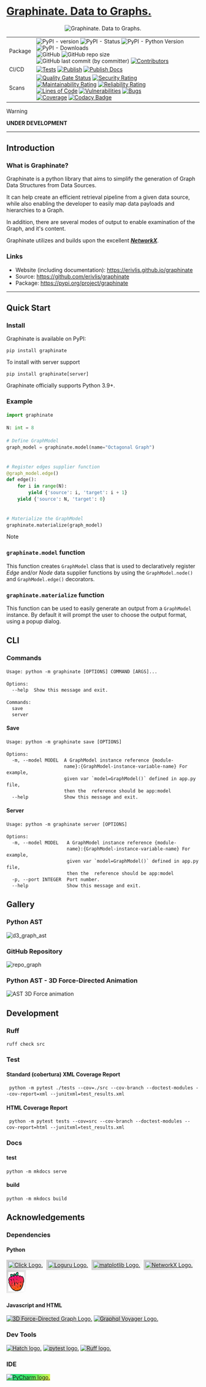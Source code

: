 # [Graphinate. Data to Graphs.](https://erivlis.github.io/graphinate/)

<p style="text-align:center;">
<img height="240" src="https://github.com/erivlis/graphinate/assets/9897520/f57c437f-5ceb-42f1-a242-2309ef1f188c" alt="Graphinate. Data to Graphs.">
</p>

<table>
  <tr style="vertical-align: middle;">
    <td>Package</td>
    <td>
      <img alt="PyPI - version" src="https://img.shields.io/pypi/v/graphinate">
      <img alt="PyPI - Status" src="https://img.shields.io/pypi/status/graphinate">
      <img alt="PyPI - Python Version" src="https://img.shields.io/pypi/pyversions/graphinate">
      <img alt="PyPI - Downloads" src="https://img.shields.io/pypi/dd/graphinate">
      <br>
      <img alt="GitHub" src="https://img.shields.io/github/license/erivlis/graphinate">
      <img alt="GitHub repo size" src="https://img.shields.io/github/repo-size/erivlis/graphinate">
      <img alt="GitHub last commit (by committer)" src="https://img.shields.io/github/last-commit/erivlis/graphinate">
      <a href="https://github.com/erivlis/graphinate/graphs/contributors"><img alt="Contributors" src="https://img.shields.io/github/contributors/erivlis/graphinate.svg"></a>
    </td>
  </tr>
  <tr>
    <td>CI/CD</td>
    <td>
      <a href="https://github.com/erivlis/graphinate/actions/workflows/test.yml"><img alt="Tests" src="https://github.com/erivlis/graphinate/actions/workflows/test.yml/badge.svg?branch=master"></a>
      <a href="https://github.com/erivlis/graphinate/actions/workflows/publish.yml"><img alt="Publish" src="https://github.com/erivlis/graphinate/actions/workflows/publish.yml/badge.svg"></a>
      <a href="https://github.com/erivlis/graphinate/actions/workflows/publish-docs.yaml"><img alt="Publish Docs" src="https://github.com/erivlis/graphinate/actions/workflows/publish-docs.yaml/badge.svg"></a>
    </td>
  </tr>
  <tr>
    <td>Scans</td>
    <td>
      <a href="https://sonarcloud.io/summary/new_code?id=erivlis_graphinate"><img alt="Quality Gate Status" src="https://sonarcloud.io/api/project_badges/measure?project=erivlis_graphinate&metric=alert_status"></a>
      <a href="https://sonarcloud.io/summary/new_code?id=erivlis_graphinate"><img alt="Security Rating" src="https://sonarcloud.io/api/project_badges/measure?project=erivlis_graphinate&metric=security_rating"></a>
      <a href="https://sonarcloud.io/summary/new_code?id=erivlis_graphinate"><img alt="Maintainability Rating" src="https://sonarcloud.io/api/project_badges/measure?project=erivlis_graphinate&metric=sqale_rating"></a>
      <a href="https://sonarcloud.io/summary/new_code?id=erivlis_graphinate"><img alt="Reliability Rating" src="https://sonarcloud.io/api/project_badges/measure?project=erivlis_graphinate&metric=reliability_rating"></a>
      <br>
      <a href="https://sonarcloud.io/summary/new_code?id=erivlis_graphinate"><img alt="Lines of Code" src="https://sonarcloud.io/api/project_badges/measure?project=erivlis_graphinate&metric=ncloc"></a>
      <a href="https://sonarcloud.io/summary/new_code?id=erivlis_graphinate"><img alt="Vulnerabilities" src="https://sonarcloud.io/api/project_badges/measure?project=erivlis_graphinate&metric=vulnerabilities"></a>
      <a href="https://sonarcloud.io/summary/new_code?id=erivlis_graphinate"><img alt="Bugs" src="https://sonarcloud.io/api/project_badges/measure?project=erivlis_graphinate&metric=bugs"></a>
      <br>
      <a href="https://codecov.io/gh/erivlis/graphinate"><img alt="Coverage" src="https://codecov.io/gh/erivlis/graphinate/graph/badge.svg?token=POODT8M9NV"/></a>
      <a href="https://app.codacy.com/gh/erivlis/graphinate/dashboard?utm_source=gh&utm_medium=referral&utm_content=&utm_campaign=Badge_grade"><img alt="Codacy Badge" src="https://app.codacy.com/project/badge/Grade/54b33c3f7313448f9471d01e2a06f037"></a>
    </td>
  </tr>
</table>

> [!WARNING]
>
> **UNDER DEVELOPMENT**

---

## Introduction

### What is Graphinate?

Graphinate is a python library that aims to simplify the generation of Graph Data Structures from Data Sources.

It can help create an efficient retrieval pipeline from a given data source, while also enabling the developer to easily
map data payloads and hierarchies to a Graph.

In addition, there are several modes of output to enable examination of the Graph, and it's content.

Graphinate utilizes and builds upon the excellent [**_NetworkX_**](https://networkx.org/).

### Links

- Website (including documentation): https://erivlis.github.io/graphinate
- Source: https://github.com/erivlis/graphinate
- Package: https://pypi.org/project/graphinate

---

## Quick Start

### Install

Graphinate is available on PyPI:

```shell
pip install graphinate
```

To install with server support

```shell
pip install graphinate[server]
```

Graphinate officially supports Python 3.9+.

### Example

```python
import graphinate

N: int = 8

# Define GraphModel
graph_model = graphinate.model(name="Octagonal Graph")


# Register edges supplier function
@graph_model.edge()
def edge():
    for i in range(N):
        yield {'source': i, 'target': i + 1}
    yield {'source': N, 'target': 0}


# Materialize the GraphModel
graphinate.materialize(graph_model)
```

> [!NOTE]
> ### `graphinate.model` function
> This function creates `GraphModel` class that is used to declaratively register _Edge_ and/or _Node_ data
> supplier functions by using the `GraphModel.node()` and `GraphModel.edge()` decorators.
> ### `graphinate.materialize` function
> This function can be used to easily generate an output from a `GraphModel` instance.
> By default it will prompt the user to choose the output format, using a popup dialog.

## CLI

### Commands

```
Usage: python -m graphinate [OPTIONS] COMMAND [ARGS]...

Options:
  --help  Show this message and exit.

Commands:
  save
  server
```

#### Save

```
Usage: python -m graphinate save [OPTIONS]

Options:
  -m, --model MODEL  A GraphModel instance reference {module-
                     name}:{GraphModel-instance-variable-name} For example,
                     given var `model=GraphModel()` defined in app.py file,
                     then the  reference should be app:model
  --help             Show this message and exit.
```

#### Server

```
Usage: python -m graphinate server [OPTIONS]

Options:
  -m, --model MODEL   A GraphModel instance reference {module-
                      name}:{GraphModel-instance-variable-name} For example,
                      given var `model=GraphModel()` defined in app.py file,
                      then the  reference should be app:model
  -p, --port INTEGER  Port number.
  --help              Show this message and exit.
```

## Gallery

### Python AST

![d3_graph_ast](https://github.com/erivlis/graphinate/assets/9897520/9e7e1ed2-3a5c-41fe-8c5f-999da4b741ff)

### GitHub Repository

![repo_graph](https://github.com/erivlis/graphinate/assets/9897520/9c044bbe-1f21-41b8-b879-95b8362ad48d)

### Python AST - 3D Force-Directed Animation

![AST 3D Force animation](https://github.com/erivlis/graphinate/assets/9897520/2e9a53b1-5686-4683-a0e4-fbffa850a27b)

## Development

### Ruff

```shell
ruff check src
```

### Test

#### Standard (cobertura) XML Coverage Report

```shell
 python -m pytest ./tests --cov=./src --cov-branch --doctest-modules --cov-report=xml --junitxml=test_results.xml
```

#### HTML Coverage Report

```shell
 python -m pytest tests --cov=src --cov-branch --doctest-modules --cov-report=html --junitxml=test_results.xml
```

### Docs

#### test

```shell
python -m mkdocs serve
```

#### build

```shell
python -m mkdocs build
```

## Acknowledgements

### Dependencies

#### Python

<a href="https://palletsprojects.com/p/click/"><img height="50" style="padding: 5px; background: linear-gradient(-45deg, #FFFFFF, #CCCCCC);" src="https://click.palletsprojects.com/en/7.x/_images/click-logo.png" alt="Click Logo."></a>
<a href="https://github.com/Delgan/loguru"><img height="50" style="padding: 5px; background: linear-gradient(-45deg, #FFFFFF, #CCCCCC);" src="https://raw.githubusercontent.com/Delgan/loguru/master/docs/_static/img/logo.png" alt="Loguru Logo."></a>
<a href="https://matplotlib.org/"><img height="50" style="padding: 5px; background: linear-gradient(-45deg, #FFFFFF, #CCCCCC);" src="https://matplotlib.org/_static/logo_dark.svg" alt="matplotlib Logo."></a>
<a href="https://networkx.org/"><img height="50" style="padding: 5px; background: linear-gradient(-45deg, #FFFFFF, #CCCCCC);" src="https://networkx.org/_static/networkx_logo.svg" alt="NetworkX Logo."></a>
<a href="https://strawberry.rocks/"><img height="50" style="padding: 5px; background: linear-gradient(-45deg, #FFFFFF, #CCCCCC);" src="https://github.com/strawberry-graphql/strawberry/raw/main/.github/logo.png" alt="Strawberry GraphQL Logo."></a>

#### Javascript and HTML

<a href="https://vasturiano.github.io/3d-force-graph/"><img height="50" style="background: linear-gradient(-45deg, #FFFFFF, #CCCCCC);" src="http://gist.github.com/vasturiano/02affe306ce445e423f992faeea13521/raw/preview.png" alt="3D Force-Directed Graph Logo."></a>
<a href="https://github.com/graphql-kit/graphql-voyager"><img height="50" style="background: linear-gradient(-45deg, #FFFFFF, #CCCCCC);" src="https://github.com/graphql-kit/graphql-voyager/raw/main/docs/cover.png" alt="Graphql Voyager Logo."></a>

### Dev Tools

<a href="https://hatch.pypa.io/"><img height="50" style="background: linear-gradient(-45deg, #FFFFFF, #CCCCCC);" src="https://hatch.pypa.io/latest/assets/images/logo.svg" alt="Hatch logo."></a>
<a href="https://pytest.org"><img height="50" style="background: linear-gradient(-45deg, #FFFFFF, #CCCCCC);" src="https://docs.pytest.org/en/7.4.x/_static/pytest_logo_curves.svg" alt="pytest logo."></a>
<a href="https://astral.sh/ruff"><img height="50" style="background: linear-gradient(-45deg, #FFFFFF, #CCCCCC);" src="https://astralcms.wpengine.com/wp-content/uploads/2023/03/Ruff-Logo.svg" alt="Ruff logo."></a>

### IDE

<a href="https://www.jetbrains.com/pycharm/"><img height="50" style="background: linear-gradient(-45deg, #FCF84A, #3DEA62, #21D789);" src="https://resources.jetbrains.com/storage/products/company/brand/logos/PyCharm.png" alt="PyCharm logo."></a>

